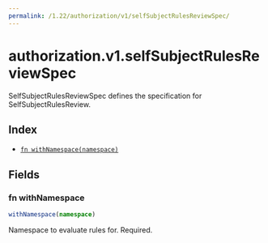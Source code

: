 ```yaml
---
permalink: /1.22/authorization/v1/selfSubjectRulesReviewSpec/
---
```


# authorization.v1.selfSubjectRulesReviewSpec

SelfSubjectRulesReviewSpec defines the specification for SelfSubjectRulesReview.

## Index

* [`fn withNamespace(namespace)`](#fn-withnamespace)

## Fields

### fn withNamespace

```ts
withNamespace(namespace)
```

Namespace to evaluate rules for. Required.